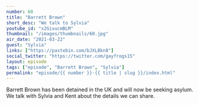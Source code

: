 ```yaml
---
number: 60
title: "Barrett Brown"
short_desc: "We talk to Sylvia"
youtube_id: "x2GixucmBLM"
thumbnail: "/images/thumbnails/60.jpg"
air_date: "2021-03-22"
guest: "Sylvia"
links: ["https://pastebin.com/bJXLBkn8"]
social_twitter: "https://twitter.com/gayfrogs15"
layout: episode
tags: ["episode", "Barrett Brown", "Sylvia"]
permalink: "episode/{{ number }}-{{ title | slug }}/index.html"
---
```


Barrett Brown has been detained in the UK and will now be seeking asylum. We talk with Sylvia and Kent about the details we can share.
